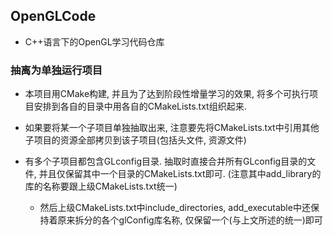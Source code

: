 ## OpenGLCode

- C++语言下的OpenGL学习代码仓库

### 抽离为单独运行项目

- 本项目用CMake构建, 并且为了达到阶段性增量学习的效果, 将多个可执行项目安排到各自的目录中用各自的CMakeLists.txt组织起来.

- 如果要将某一个子项目单独抽取出来, 注意要先将CMakeLists.txt中引用其他子项目的资源全部拷贝到该子项目(包括头文件, 资源文件)

- 有多个子项目都包含GLconfig目录. 抽取时直接合并所有GLconfig目录的文件, 并且仅保留其中一个目录的CMakeLists.txt即可. (注意其中add_library的库的名称要跟上级CMakeLists.txt统一)
  - 然后上级CMakeLists.txt中include_directories, add_executable中还保持着原来拆分的各个glConfig库名称, 仅保留一个(与上文所述的统一)即可
